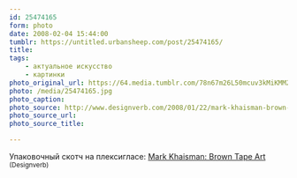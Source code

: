 ```yaml
---
id: 25474165
form: photo
date: 2008-02-04 15:44:00
tumblr: https://untitled.urbansheep.com/post/25474165/
title:
tags:
    - актуальное искусство
    - картинки
photo_original_url: https://64.media.tumblr.com/78n67m26L50mcuv3kMiKMM22_400.jpg
photo: /media/25474165.jpg
photo_caption: 
photo_source: http://www.designverb.com/2008/01/22/mark-khaisman-brown-tape-art/
photo_source_url:
photo_source_title:

---
```


<p>Упаковочный скотч на плексигласе: <a href="http://www.designverb.com/2008/01/22/mark-khaisman-brown-tape-art/">Mark Khaisman: Brown Tape Art</a> <small>(Designverb)</small></p>
